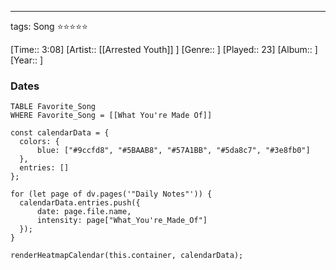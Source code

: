 ---
tags: Song ⭐⭐⭐⭐⭐ 

[Time:: 3:08]
[Artist:: [[Arrested Youth]] ]
[Genre:: ]
[Played:: 23]
[Album:: ]
[Year:: ]
### Dates
````dataview
TABLE Favorite_Song
WHERE Favorite_Song = [[What You're Made Of]]
````
  ```dataviewjs
const calendarData = { 
	colors: { 
		blue: ["#9ccfd8", "#5BAAB8", "#57A1BB", "#5da8c7", "#3e8fb0"] 
	}, 
	entries: [] 
}; 

for (let page of dv.pages('"Daily Notes"')) { 
	calendarData.entries.push({ 
		date: page.file.name, 
		intensity: page["What_You're_Made_Of"]
	}); 
} 

renderHeatmapCalendar(this.container, calendarData);
```
